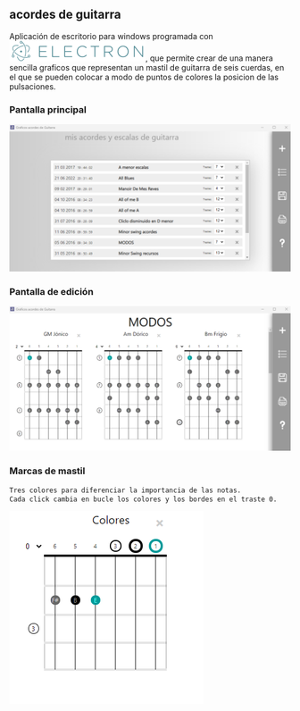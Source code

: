 ## acordes de guitarra
Aplicación de escritorio para windows programada con [![N|Solid](img/electron.svg)](https://www.electronjs.org/), que permite crear de una manera sencilla graficos que representan un mastil de guitarra de seis cuerdas, en el que se pueden colocar a modo de puntos de colores la posicion de las pulsaciones.
### Pantalla principal
![N|Solid](./img/app.png)
### Pantalla de edición
![N|Solid](./img/app2.png)
### Marcas de mastil
    Tres colores para diferenciar la importancia de las notas.
    Cada click cambia en bucle los colores y los bordes en el traste 0.

![N|Solid](./img/app3.png)